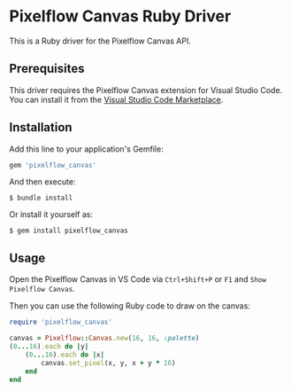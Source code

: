 # Pixelflow Canvas Ruby Driver

This is a Ruby driver for the Pixelflow Canvas API.

## Prerequisites

This driver requires the Pixelflow Canvas extension for Visual Studio Code. You can install it from the [Visual Studio Code Marketplace](https://marketplace.visualstudio.com/items?itemName=gymnasiumsteglitz.pixelflow-canvas).

## Installation

Add this line to your application's Gemfile:

```ruby
gem 'pixelflow_canvas'
```

And then execute:

```
$ bundle install
```

Or install it yourself as:

```
$ gem install pixelflow_canvas
```

## Usage

Open the Pixelflow Canvas in VS Code via `Ctrl+Shift+P` or `F1` and `Show Pixelflow Canvas`.

Then you can use the following Ruby code to draw on the canvas:

```ruby
require 'pixelflow_canvas'

canvas = Pixelflow::Canvas.new(16, 16, :palette)
(0...16).each do |y|
    (0...16).each do |x|
        canvas.set_pixel(x, y, x + y * 16)
    end
end
```

